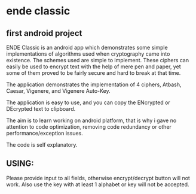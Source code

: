 ende classic
====

first android project
---------------------

ENDE Classic is an android app which demonstrates some simple implementations of algorithms used when cryptography came into existence.
The schemes used are simple to implement.
These ciphers can easily be used to encrypt text with the help of mere pen and paper, yet some of them proved to be fairly secure and hard to break at that time.

The application demonstrates the implementation of 4 ciphers, Atbash, Caesar, Vigenere, and Vigenere Auto-Key.

The application is easy to use, and you can copy the ENcrypted or DEcrypted text to clipboard.

The aim is to learn working on android platform, that is why i gave no attention to code optimization, removing code redundancy or other performance/exception issues.

The code is self explanatory.

USING:
------

Please provide input to all fields, otherwise encrypt/decrypt button will not work.
Also use the key with at least 1 alphabet or key will not be accepted.
